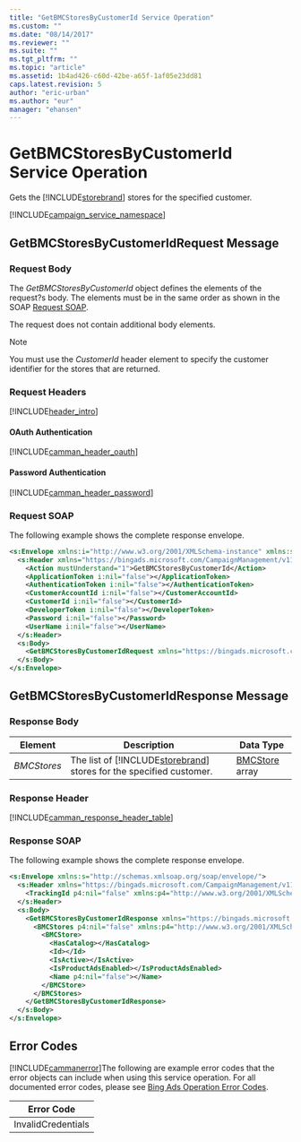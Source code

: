 ```yaml
---
title: "GetBMCStoresByCustomerId Service Operation"
ms.custom: ""
ms.date: "08/14/2017"
ms.reviewer: ""
ms.suite: ""
ms.tgt_pltfrm: ""
ms.topic: "article"
ms.assetid: 1b4ad426-c60d-42be-a65f-1af05e23dd81
caps.latest.revision: 5
author: "eric-urban"
ms.author: "eur"
manager: "ehansen"
---
```

# GetBMCStoresByCustomerId Service Operation
Gets the [!INCLUDE[storebrand](../campaign-api/includes/storebrand.md)] stores for the specified customer.

[!INCLUDE[campaign_service_namespace](../campaign-api/includes/campaign-service-namespace.md)]

## <a name="request"></a>GetBMCStoresByCustomerIdRequest Message

### Request Body
The *GetBMCStoresByCustomerId* object defines the elements of the request?s body. The elements must be in the same order as shown in the SOAP [Request SOAP](#request_soap).

The request does not contain additional body elements.

> [!NOTE]
> You must use the *CustomerId* header element to specify the customer identifier for the stores that are returned.

### Request Headers
[!INCLUDE[header_intro](../campaign-api/includes/header-intro.md)]
#### OAuth Authentication
[!INCLUDE[camman_header_oauth](../campaign-api/includes/camman-header-oauth.md)]
#### Password Authentication
[!INCLUDE[camman_header_password](../campaign-api/includes/camman-header-password.md)]
### <a name="request_soap"></a>Request SOAP
The following example shows the complete response envelope.

```xml
<s:Envelope xmlns:i="http://www.w3.org/2001/XMLSchema-instance" xmlns:s="http://schemas.xmlsoap.org/soap/envelope/">
  <s:Header xmlns="https://bingads.microsoft.com/CampaignManagement/v11">
    <Action mustUnderstand="1">GetBMCStoresByCustomerId</Action>
    <ApplicationToken i:nil="false"></ApplicationToken>
    <AuthenticationToken i:nil="false"></AuthenticationToken>
    <CustomerAccountId i:nil="false"></CustomerAccountId>
    <CustomerId i:nil="false"></CustomerId>
    <DeveloperToken i:nil="false"></DeveloperToken>
    <Password i:nil="false"></Password>
    <UserName i:nil="false"></UserName>
  </s:Header>
  <s:Body>
    <GetBMCStoresByCustomerIdRequest xmlns="https://bingads.microsoft.com/CampaignManagement/v11" />
  </s:Body>
</s:Envelope>
```

## <a name="response"></a>GetBMCStoresByCustomerIdResponse Message

### <a name="Body_Elements"></a>Response Body

|Element|Description|Data Type|
|-----------|---------------|-------------|
|*BMCStores*|The list of [!INCLUDE[storebrand](../campaign-api/includes/storebrand.md)] stores for the specified customer.|[BMCStore](../campaign-api/bmcstore-data-object.md) array|

### <a name="Header_Elements"></a>Response Header
[!INCLUDE[camman_response_header_table](../campaign-api/includes/camman-response-header-table.md)]
### Response SOAP
The following example shows the complete response envelope.

```xml
<s:Envelope xmlns:s="http://schemas.xmlsoap.org/soap/envelope/">
  <s:Header xmlns="https://bingads.microsoft.com/CampaignManagement/v11">
    <TrackingId p4:nil="false" xmlns:p4="http://www.w3.org/2001/XMLSchema-instance"></TrackingId>
  </s:Header>
  <s:Body>
    <GetBMCStoresByCustomerIdResponse xmlns="https://bingads.microsoft.com/CampaignManagement/v11">
      <BMCStores p4:nil="false" xmlns:p4="http://www.w3.org/2001/XMLSchema-instance">
        <BMCStore>
          <HasCatalog></HasCatalog>
          <Id></Id>
          <IsActive></IsActive>
          <IsProductAdsEnabled></IsProductAdsEnabled>
          <Name p4:nil="false"></Name>
        </BMCStore>
      </BMCStores>
    </GetBMCStoresByCustomerIdResponse>
  </s:Body>
</s:Envelope>
```

## <a name="errors"></a>Error Codes
[!INCLUDE[cammanerror](../campaign-api/includes/cammanerror.md)]The following are example  error codes that the error objects can include when using this service operation. For all documented error codes, please see [Bing Ads Operation Error Codes](http://go.microsoft.com/fwlink/?LinkId=511884).

|Error Code|
|--------------|
|InvalidCredentials|
